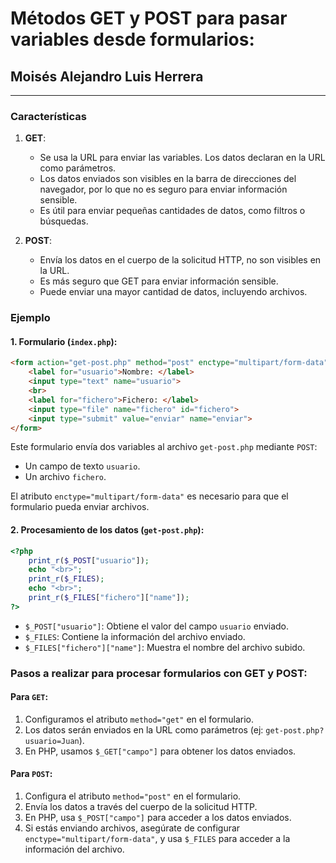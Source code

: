 # Métodos GET y POST para pasar variables desde formularios:
## Moisés Alejandro Luis Herrera
--- 
### Características

1. **GET**:
   - Se usa la URL para enviar las variables. Los datos declaran en la URL como parámetros.
   - Los datos enviados son visibles en la barra de direcciones del navegador, por lo que no es seguro para enviar información sensible.
   - Es útil para enviar pequeñas cantidades de datos, como filtros o búsquedas.
   
2. **POST**:
   - Envía los datos en el cuerpo de la solicitud HTTP, no son visibles en la URL.
   - Es más seguro que GET para enviar información sensible.
   - Puede enviar una mayor cantidad de datos, incluyendo archivos.

### Ejemplo

#### 1. Formulario (`index.php`):

```html
<form action="get-post.php" method="post" enctype="multipart/form-data">
    <label for="usuario">Nombre: </label>
    <input type="text" name="usuario">
    <br>
    <label for="fichero">Fichero: </label>
    <input type="file" name="fichero" id="fichero">
    <input type="submit" value="enviar" name="enviar">
</form>
```

Este formulario envía dos variables al archivo `get-post.php` mediante `POST`:
- Un campo de texto `usuario`.
- Un archivo `fichero`.

El atributo `enctype="multipart/form-data"` es necesario para que el formulario pueda enviar archivos.

#### 2. Procesamiento de los datos (`get-post.php`):

```php
<?php
    print_r($_POST["usuario"]);
    echo "<br>";
    print_r($_FILES);
    echo "<br>";
    print_r($_FILES["fichero"]["name"]);
?>
```

- `$_POST["usuario"]`: Obtiene el valor del campo `usuario` enviado.
- `$_FILES`: Contiene la información del archivo enviado.
- `$_FILES["fichero"]["name"]`: Muestra el nombre del archivo subido.

### Pasos a realizar para procesar formularios con GET y POST:

#### Para `GET`:
1. Configuramos el atributo `method="get"` en el formulario.
2. Los datos serán enviados en la URL como parámetros (ej: `get-post.php?usuario=Juan`).
3. En PHP, usamos `$_GET["campo"]` para obtener los datos enviados.

#### Para `POST`:
1. Configura el atributo `method="post"` en el formulario.
2. Envía los datos a través del cuerpo de la solicitud HTTP.
3. En PHP, usa `$_POST["campo"]` para acceder a los datos enviados.
4. Si estás enviando archivos, asegúrate de configurar `enctype="multipart/form-data"`, y usa `$_FILES` para acceder a la información del archivo.